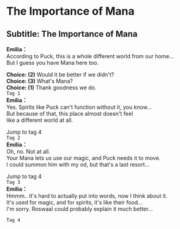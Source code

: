 # The Importance of Mana

  
## Subtitle: The Importance of Mana
  
**Emilia：**  
According to Puck, this is a whole different world from our home...  
But I guess you have Mana here too.  
  
**Choice: (2)**  Would it be better if we didn't?  
**Choice: (3)**  What's Mana?  
**Choice: (1)**  Thank goodness we do.  
`Tag 1`  
**Emilia：**  
Yes. Spirits like Puck can't function without it, you know...  
But because of that, this place almost doesn't feel  
like a different world at all.  
  
Jump to tag 4  
`Tag 2`  
**Emilia：**  
Oh, no. Not at all.  
Your Mana lets us use our magic, and Puck needs it to move.  
I could summon him with my od, but that's a last resort...  
  
Jump to tag 4  
`Tag 3`  
**Emilia：**  
Hmmm.. It's hard to actually put into words, now I think about it.  
It's used for magic, and for spirits, it's like their food...  
I'm sorry. Roswaal could probably explain it much better...  
  
`Tag 4`  
